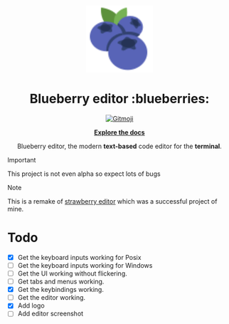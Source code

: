 <p align="center">
    <img src="./assets/blueberry.svg" alt="blueberry editor" width="150"/>
</p>
<h1 align="center">Blueberry editor :blueberries:</h1>

<p align="center">
    <a href="https://gitmoji.dev">
          <img
            src="https://img.shields.io/badge/gitmoji-%20😜%20😍-FFDD67.svg?style=flat-square"
            alt="Gitmoji"
          />
    </a>
</p>

<p align="center"><a href="./docs/"><b>Explore the docs</b></a></p>

<p align="center">Blueberry editor, the modern <b>text-based</b> code editor for the <b>terminal</b>.</p>

> [!IMPORTANT]  
> This project is not even alpha so expect lots of bugs

> [!NOTE]  
> This is a remake of [strawberry editor](https://github.com/Mani4D46/strawberry-editor) which was a successful project of mine.

# Todo
- [x] Get the keyboard inputs working for Posix
- [ ] Get the keyboard inputs working for Windows
- [ ] Get the UI working without flickering.
- [ ] Get tabs and menus working.
- [x] Get the keybindings working.
- [ ] Get the editor working.
- [x] Add logo
- [ ] Add editor screenshot
